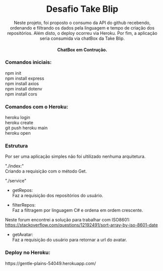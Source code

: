 <h1 align="center">Desafio Take Blip</h1>

<p align="center">Neste projeto, foi proposto o consumo da API do github recebendo, ordenando e filtrando os dados pela linguagem e tempo de criação dos repositórios. Além disto, o deploy ocorreu via Heroku. Por fim, a aplicação seria consumida via chatBox da Take Blip. </p>

<h4 align="center"> 
	ChatBox em Contrução.
</h4>

<h3>Comandos iniciais:</h3>

npm init<br>
npm install express<br>
npm install axios<br>
npm install dotenv<br>
npm install cors<br>

<h3>Comandos com o Heroku:</h3>

heroku login<br>
heroku create<br>
git push heroku main<br>
heroku open<br>

<h3>Estrutura</h3>

Por ser uma aplicação simples não foi ultilizado nenhuma arquitetura.

"./index:"<br>
  Criando a requisição com o método Get.

"./service"<br>
- getRepos:<br>
  Faz a requisição dos repositórios do usuário.

- filterRepos:<br>
  Faz a filtragem por linguagem C# e ordena em ordem crescente. 

Neste forum encontrei a solução para trabalhar com ISO8601:
<br>
https://stackoverflow.com/questions/12192491/sort-array-by-iso-8601-date

- getAvatar:<br>
  Faz a requisição do usuário para retornar a url do avatar.


<h3>Deploy no Heroku:</h3>
https://gentle-plains-54049.herokuapp.com/
